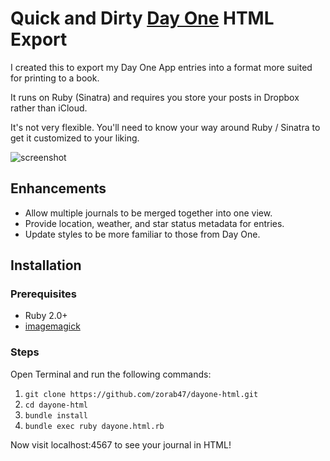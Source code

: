 # Quick and Dirty [Day One][1] HTML Export

I created this to export my Day One App entries into a format more
suited for printing to a book.

It runs on Ruby (Sinatra) and requires you store your posts in
Dropbox rather than iCloud.

It's not very flexible. You'll need to know your way around Ruby /
Sinatra to get it customized to your liking.

![screenshot](https://cloud.githubusercontent.com/assets/25094/8538675/aa9c28dc-2435-11e5-85e2-e11b3b9e8053.png)

## Enhancements

- Allow multiple journals to be merged together into one view.
- Provide location, weather, and star status metadata for entries.
- Update styles to be more familiar to those from Day One.

## Installation

### Prerequisites

* Ruby 2.0+
* [imagemagick][2]

### Steps

Open Terminal and run the following commands:

1. `git clone https://github.com/zorab47/dayone-html.git`
2. `cd dayone-html`
3. `bundle install`
4. `bundle exec ruby dayone.html.rb`

Now visit localhost:4567 to see your journal in HTML!

[1]: http://dayoneapp.com/
[2]: http://www.imagemagick.org
